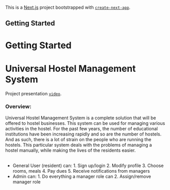 This is a [Next.js](https://nextjs.org/) project bootstrapped with [`create-next-app`](https://github.com/vercel/next.js/tree/canary/packages/create-next-app).

## Getting Started
<h1>Getting Started</h1>

<h1>Universal Hostel Management System</h1>

Project presentation [`video`](https://drive.google.com/file/d/1YiNu9QPpGn-2Ujd5KRPkzPcoZjS0L9S4/view?usp=sharing).

<h3>Overview:</h3>
Universal Hostel Management System is a complete solution that will be offered to hostel businesses. This system can be used for managing various activities in the hostel. For the past few years, the number of educational institutions have been increasing rapidly and so are the number of hostels. And as such, there is a lot of strain on the people who are running the hostels. This particular system deals with the problems of managing a hostel manually, while making the lives of the residents easier.
<br><br>
<ul>
  <li>
    General User (resident) can: 
        1. Sign up/login
        2. Modify profile
        3. Choose rooms, meals
        4. Pay dues
        5. Receive notifications from managers
  </li>
  <li>
    Admin can:
        1. Do everything a manager role can
        2. Assign/remove manager role
  </li>
</ul>
